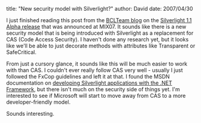 
title: "New security model with Silverlight?"
author: David
date: 2007/04/30

<p>I&nbsp;just finished&nbsp;reading this post from the <a href="http://blogs.msdn.com/bclteam/default.aspx">BCLTeam blog</a> on the <a href="http://blogs.msdn.com/bclteam/archive/2007/04/30/introducing-microsoft-silverlight-1-1-alpha-justin-van-patten.aspx">Silverlight 1.1 Alpha release</a> that was announced at MIX07. It sounds like there is a new security model that is being introduced with Silverlight as&nbsp;a replacement for CAS (Code Access Security). I haven't done any research yet, but it looks like we'll be able to just decorate methods with attributes like Transparent or SafeCritical. </p> <p>From just a cursory glance, it sounds like this will be much easier to work with than CAS. I couldn't ever really follow CAS very well - usually I just followed the FxCop guidelines and left it at that. I found the MSDN documentation on <a href="http://msdn2.microsoft.com/en-us/library/bb404700.aspx">developing Silverlight applications with the .NET Framework</a>, but there isn't much on the security side of things yet. I'm interested to see if Microsoft will start to move away from CAS to a more developer-friendly model.</p> <p>Sounds interesting.</p>
